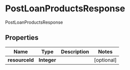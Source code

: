 

# PostLoanProductsResponse

PostLoanProductsResponse
## Properties

Name | Type | Description | Notes
------------ | ------------- | ------------- | -------------
**resourceId** | **Integer** |  |  [optional]



